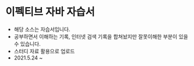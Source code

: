 # 이펙티브 자바 자습서
- 해당 소스는 자습서입니다.
- 공부하면서 이해하는 기록, 인터넷 검색 기록을 합쳐놨지만 잘못이해한 부분이 있을 수 있습니다.
- 스터디 자료 활용으로 업로드
- 2021.5.24 ~
